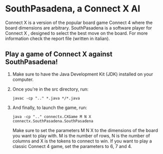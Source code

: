 # SouthPasadena, a Connect X AI

Connect X is a version of the popular board game Connect 4 where the board dimensions are arbitrary.
SouthPasadena is a software player for Connect X , designed to select the best move on the board. For more information check the report file (written in italian).

## Play a game of Connect X against SouthPasadena!

1. Make sure to have the Java Development Kit (JDK) installed on your computer.
2. Once you're in the src directory, run:

	```
	javac -cp ".." *.java */*.java
	```
3. And finally, to launch the game, run:

	```
	java -cp ".." connectx.CXGame M N X connectx.SouthPasadena.SouthPasadena
	```
	Make sure to set the parameters M N X to the dimensions of the board you want to play with. M is the number of rows, N is the number of columns and X is the tokens to connect to win. If you want to play a classic Connect 4 game, set the parameters to 6, 7 and 4.